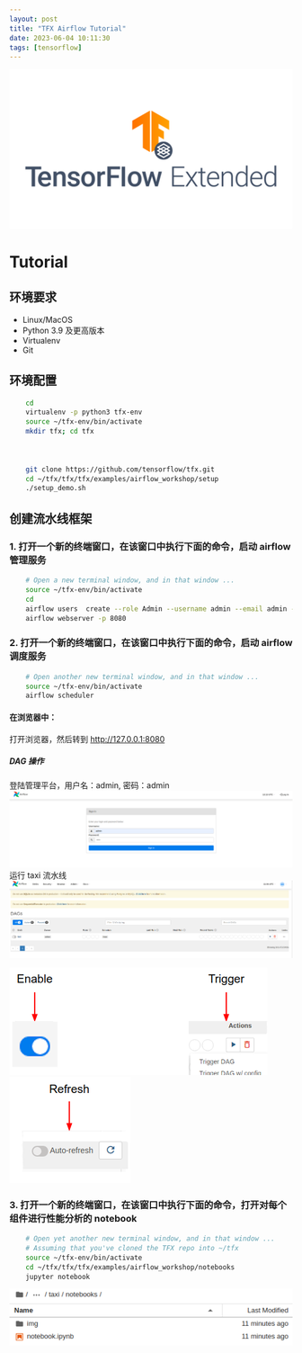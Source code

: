 ```yaml
---
layout: post
title: "TFX Airflow Tutorial"
date: 2023-06-04 10:11:30
tags: [tensorflow]
---
```


![TensorFlowExtend](/assets/images/2023-06-04-TFX_Airflow_Tutorial_0.png)

# Tutorial

## 环境要求

- Linux/MacOS
- Python 3.9 及更高版本
- Virtualenv
- Git

## 环境配置

```bash
    cd
    virtualenv -p python3 tfx-env
    source ~/tfx-env/bin/activate
    mkdir tfx; cd tfx



    git clone https://github.com/tensorflow/tfx.git
    cd ~/tfx/tfx/tfx/examples/airflow_workshop/setup
    ./setup_demo.sh
```

## 创建流水线框架

### 1. 打开一个新的终端窗口，在该窗口中执行下面的命令，启动 airflow 管理服务

```bash
    # Open a new terminal window, and in that window ...
    source ~/tfx-env/bin/activate
    cd
    airflow users  create --role Admin --username admin --email admin --firstname admin --lastname admin --password admin
    airflow webserver -p 8080
```

### 2. 打开一个新的终端窗口，在该窗口中执行下面的命令，启动 airflow 调度服务

```bash
    # Open another new terminal window, and in that window ...
    source ~/tfx-env/bin/activate
    airflow scheduler
```

#### 在浏览器中：

打开浏览器，然后转到 http://127.0.0.1:8080

##### DAG 操作

登陆管理平台，用户名：admin, 密码：admin
![login page](/assets/images/2023-06-04-TFX_Airflow_Tutorial_1.png)
运行 taxi 流水线
![DAG](/assets/images/2023-06-04-TFX_Airflow_Tutorial_2.png)

![TensorFlow](/assets/images/2023-06-04-TFX_Airflow_Tutorial_3.png)![dag-button-refresh](/assets/images/2023-06-04-TFX_Airflow_Tutorial_4.png)

### 3. 打开一个新的终端窗口，在该窗口中执行下面的命令，打开对每个组件进行性能分析的 notebook

```bash
    # Open yet another new terminal window, and in that window ...
    # Assuming that you've cloned the TFX repo into ~/tfx
    source ~/tfx-env/bin/activate
    cd ~/tfx/tfx/tfx/examples/airflow_workshop/notebooks
    jupyter notebook
```

![login page](/assets/images/2023-06-04-TFX_Airflow_Tutorial_5.png)
